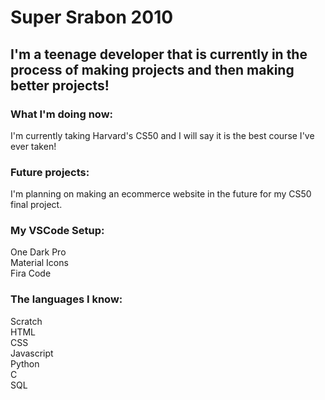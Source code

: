 # Super Srabon 2010
## I'm a teenage developer that is currently in the process of making projects and then making better projects!

### What I'm doing now:
I'm currently taking Harvard's CS50 and I will say it is the best course I've ever taken!

### Future projects:
I'm planning on making an ecommerce website in the future for my CS50 final project.

### My VSCode Setup:
One Dark Pro     
Material Icons    
Fira Code    

### The languages I know:
Scratch     
HTML   
CSS   
Javascript   
Python   
C   
SQL   
